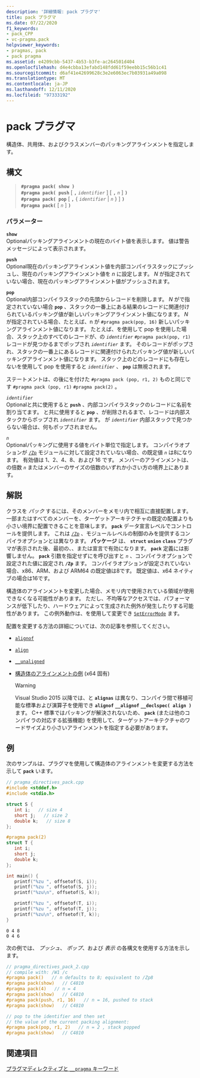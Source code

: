 ```yaml
---
description: '詳細情報: pack プラグマ'
title: pack プラグマ
ms.date: 07/22/2020
f1_keywords:
- pack_CPP
- vc-pragma.pack
helpviewer_keywords:
- pragmas, pack
- pack pragma
ms.assetid: e4209cbb-5437-4b53-b3fe-ac264501d404
ms.openlocfilehash: d4e4cbba13efabd148fdd61f59eebb15c56b1c41
ms.sourcegitcommit: d6af41e42699628c3e2e6063ec7b03931a49a098
ms.translationtype: MT
ms.contentlocale: ja-JP
ms.lasthandoff: 12/11/2020
ms.locfileid: "97333192"
---
```

# <a name="pack-pragma"></a>pack プラグマ

構造体、共用体、およびクラスメンバーのパッキングアラインメントを指定します。

## <a name="syntax"></a>構文

> **`#pragma pack( show )`**\
> **`#pragma pack( push`** [ **`,`** *`identifier`* ] [ **`,`** *`n`* ] **`)`**\
> **`#pragma pack( pop`** [ **`,`** { *`identifier`* | *`n`* } ] **`)`**\
> **`#pragma pack(`** [ *`n`* ] **`)`**

### <a name="parameters"></a>パラメーター

**`show`**\
Optionalパッキングアラインメントの現在のバイト値を表示します。 値は警告メッセージによって表示されます。

**`push`**\
Optional現在のパッキングアラインメント値を内部コンパイラスタックにプッシュし、現在のパッキングアラインメント値を *n* に設定します。 *N* が指定されていない場合、現在のパッキングアラインメント値がプッシュされます。

**`pop`**\
Optional内部コンパイラスタックの先頭からレコードを削除します。 *N* がで指定されていない場合 **`pop`** 、スタックの一番上にある結果のレコードに関連付けられているパッキング値が新しいパッキングアラインメント値になります。 *N* が指定されている場合、たとえば、n が `#pragma pack(pop, 16)` 新しいパッキングアラインメント値になります。  たとえば、を使用して pop を使用した場合、スタック上のすべてのレコードが、の *`identifier`* `#pragma pack(pop, r1)` レコードが見つかるまでポップされ *`identifier`* ます。 そのレコードがポップされ、スタックの一番上にあるレコードに関連付けられたパッキング値が新しいパッキングアラインメント値になります。 スタック上のどのレコードにも存在しないを使用して pop を使用すると *`identifier`* 、 **`pop`** は無視されます。

ステートメントは、の後にを付けた `#pragma pack (pop, r1, 2)` ものと同じです `#pragma pack (pop, r1)` `#pragma pack(2)` 。

*`identifier`*\
Optionalと共に使用すると **`push`** 、内部コンパイラスタックのレコードに名前を割り当てます。 と共に使用すると **`pop`** 、が削除されるまで、レコードは内部スタックからポップされ *`identifier`* ます。 が *`identifier`* 内部スタックで見つからない場合は、何もポップされません。

*`n`*\
Optionalパッキングに使用する値をバイト単位で指定します。 コンパイラオプションが [`/Zp`](../build/reference/zp-struct-member-alignment.md) モジュールに対して設定されていない場合、の既定値 *`n`* は8になります。 有効値は 1、2、4、8、および 16 です。 メンバーのアラインメントは、の倍数 *`n`* またはメンバーのサイズの倍数のいずれか小さい方の境界上にあります。

## <a name="remarks"></a>解説

クラスを *パック* するには、そのメンバーをメモリ内で相互に直接配置します。 一部またはすべてのメンバーを、ターゲットアーキテクチャの既定の配置よりも小さい境界に配置できることを意味します。 **`pack`** データ宣言レベルでコントロールを提供します。 これは [`/Zp`](../build/reference/zp-struct-member-alignment.md) 、モジュールレベルの制御のみを提供するコンパイラオプションとは異なります。 **パッケージ** は、 **`struct`** **`union`** **`class`** プラグマが表示された後、最初の、、または宣言で有効になります。 **`pack`** 定義には影響しません。 **`pack`** 引数を指定せずにを呼び出すと *`n`* 、コンパイラオプションで設定された値に設定され **`/Zp`** ます。 コンパイラオプションが設定されていない場合、x86、ARM、および ARM64 の既定値は8です。 既定値は、x64 ネイティブの場合は16です。

構造体のアラインメントを変更した場合、メモリ内で使用されている領域が使用できなくなる可能性があります。 ただし、不均等なアクセスでは、パフォーマンスが低下したり、ハードウェアによって生成された例外が発生したりする可能性があります。 この例外動作は、を使用して変更でき [`SetErrorMode`](/windows/win32/api/errhandlingapi/nf-errhandlingapi-seterrormode) ます。

配置を変更する方法の詳細については、次の記事を参照してください。

- [`alignof`](../cpp/alignof-operator.md)

- [`align`](../cpp/align-cpp.md)

- [`__unaligned`](../cpp/unaligned.md)

- [構造体のアラインメントの例](../build/x64-software-conventions.md#examples-of-structure-alignment) (x64 固有)

   > [!WARNING]
   > Visual Studio 2015 以降では、と **`alignas`** は異なり、コンパイラ間で移植可能な標準および演算子を使用でき **`alignof`** **`__alignof`** **`__declspec( align )`** ます。 C++ 標準ではパッキングが解決されないため、 **`pack`** (または他のコンパイラの対応する拡張機能) を使用して、ターゲットアーキテクチャのワードサイズより小さいアラインメントを指定する必要があります。

## <a name="examples"></a>例

次のサンプルは、プラグマを使用して構造体のアラインメントを変更する方法を示して **`pack`** います。

```cpp
// pragma_directives_pack.cpp
#include <stddef.h>
#include <stdio.h>

struct S {
   int i;   // size 4
   short j;   // size 2
   double k;   // size 8
};

#pragma pack(2)
struct T {
   int i;
   short j;
   double k;
};

int main() {
   printf("%zu ", offsetof(S, i));
   printf("%zu ", offsetof(S, j));
   printf("%zu\n", offsetof(S, k));

   printf("%zu ", offsetof(T, i));
   printf("%zu ", offsetof(T, j));
   printf("%zu\n", offsetof(T, k));
}
```

```Output
0 4 8
0 4 6
```

次の例では、 *プッシュ*、 *ポップ*、および *表示* の各構文を使用する方法を示します。

```cpp
// pragma_directives_pack_2.cpp
// compile with: /W1 /c
#pragma pack()   // n defaults to 8; equivalent to /Zp8
#pragma pack(show)   // C4810
#pragma pack(4)   // n = 4
#pragma pack(show)   // C4810
#pragma pack(push, r1, 16)   // n = 16, pushed to stack
#pragma pack(show)   // C4810

// pop to the identifier and then set
// the value of the current packing alignment:
#pragma pack(pop, r1, 2)   // n = 2 , stack popped
#pragma pack(show)   // C4810
```

## <a name="see-also"></a>関連項目

[プラグマディレクティブと `__pragma` キーワード](../preprocessor/pragma-directives-and-the-pragma-keyword.md)
